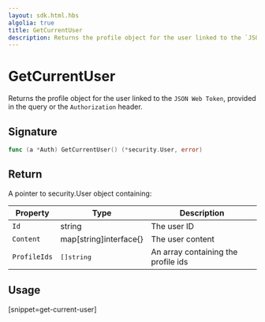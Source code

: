 ```yaml
---
layout: sdk.html.hbs
algolia: true
title: GetCurrentUser
description: Returns the profile object for the user linked to the `JSON Web Token`
---
```



# GetCurrentUser

Returns the profile object for the user linked to the `JSON Web Token`, provided in the query or the `Authorization` header.

## Signature

```go
func (a *Auth) GetCurrentUser() (*security.User, error)
```

## Return

A pointer to security.User object containing:

| Property     | Type    | Description                       |
| ---------- | ------- | --------------------------------- |
| `Id` | string | The user ID |
| `Content` | map[string]interface{} | The user content |
| `ProfileIds` | <pre>[]string</pre> | An array containing the profile ids |

## Usage

[snippet=get-current-user]
